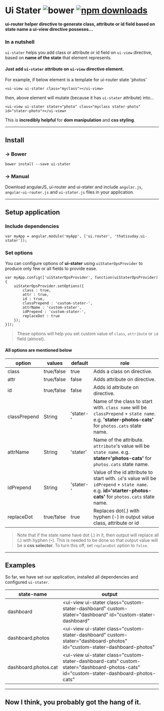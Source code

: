# Ui Stater ![bower](https://img.shields.io/bower/v/ui-stater.svg?style=flat-square) [![npm downloads](https://img.shields.io/npm/dt/ng-stater.svg?style=flat-square)](https://www.npmjs.com/package/ng-stater)

**ui-router helper directive to generate class, attribute or id field based on state name a ui-view directive posseses...**

### In a nutshell
`ui-stater` helps you add class or attribute or id field on `ui-view` directive, based on **name of the state** that element represents.
#### Just add `ui-stater` attribute on `ui-view` directive element.

For example, if below element is a template for ui-router state 'photos'
```
<ui-view ui-stater class="myclass"></ui-view> 
```
then, above element will mutate (because it has `ui-stater` attribute) into...

```
<ui-view ui-stater stater="photo" class="myclass stater-photo" id="stater-photo"></ui-view>
```

This is **incredibly helpful** for **dom manipulation** and **css styling**.


***

## Install
### → Bower
```
bower install --save ui-stater
```
### → Manual
Download angularJS, ui-router and ui-stater and include `angular.js`, `angular-ui-router.js` and `ui-stater.js` files in your application.

***

## Setup application
### Include dependencies
```
var myApp = angular.module('myApp', ['ui.router', 'thatisuday.ui-stater']);
```

### Set options
You can configure options of **ui-stater** using `uiStaterOpsProvider` to produce only few or all fields to provide ease.

```
var myApp.config(['uiStaterOpsProvider', function(uiStaterOpsProvider){
	uiStaterOpsProvider.setOptions({
		class : true,
		attr : true, 
		id : true,
		classPrepend : 'custom-stater-',
		attrName : 'custom-stater',
		idPrepend : 'custom-stater-',
		replaceDot : true
	});
}]);
```
> These options will help you set custom value of `class`, `attribute` or `id` field (almost).

#### All options are mentioned below
| option | values | default | role |
| ------ | ------ | ------- | ---- |
| class | true/false | true | Adds a class on directive. |
| attr | true/false | false | Adds attribute on directive. |
| id | true/false | false | Adds id attribute on directive. |
| classPrepend | String | 'stater-' | Name of the class to start with. `class name` will be `classPrepend` + `state name`. e.g. **'stater-photos-cats'** for `photos.cats` state name. |
| attrName | String | 'stater' | Name of the attribute. `attribute`'s value will be `state name`. e.g. **stater='photos-cats'** for `photos.cats` state name. |
| idPrepend | String | 'stater-' | Value of the id attribute to start with. `id`'s value will be `idPrepend` + `state name`. e.g. **id='starter-photos-cats'** for `photos.cats` state name. |
| replaceDot | true/false | true | Replaces dot(.) with hyphen (-) in output value class, attribute or id |


> Note that if the state name have dot (**.**) in it, then output will replace all (**.**) with hyphen (**-**). This is needed to be done so that output value will be a **css selector**. To turn this off, set `replaceDot` option to `false`.

***

## Examples
So far, we have set our application, installed all dependencies and configured `ui-stater`.

| state-name | output |
| ---------- | ------ |
| dashboard | <ui-view ui-stater class="custom-stater-dashboard" custom-stater="dashboard" id="custom-stater-dashboard" |
| dashboard.photos | <ui-view ui-stater class="custom-stater-dashboard" custom-stater="dashboard-photos" id="custom-stater-dashboard-photos" |
| dashboard.photos.cat | <ui-view ui-stater class="custom-stater-dashboard-cats" custom-stater="dashboard-photos-cats" id="custom-stater-dashboard-photos-cats" |

***

## Now I think, you probably got the hang of it.




